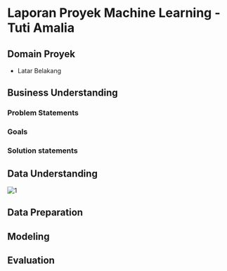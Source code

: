 # Laporan Proyek Machine Learning - Tuti Amalia

## Domain Proyek

-   Latar Belakang

## Business Understanding
### Problem Statements
### Goals
### Solution statements

## Data Understanding
![1](https://user-images.githubusercontent.com/44547435/136661921-11a5d21a-afa1-4d8a-85ff-8259fd858042.png)

## Data Preparation
## Modeling
## Evaluation
